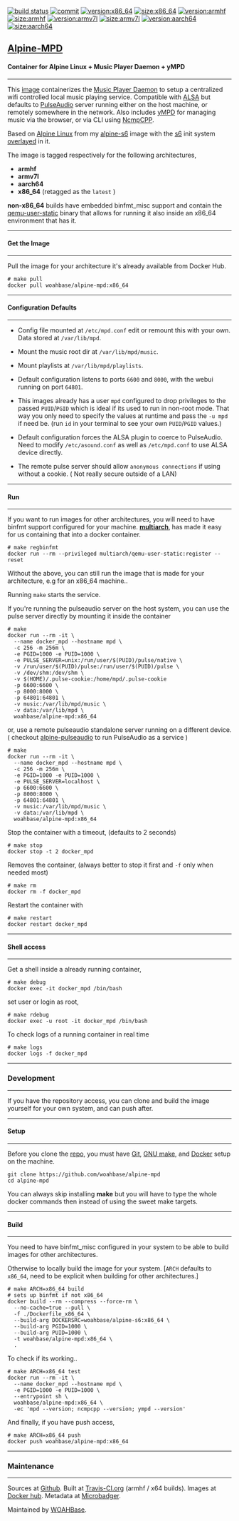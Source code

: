 [![build status][251]][232] [![commit][255]][231] [![version:x86_64][256]][235] [![size:x86_64][257]][235] [![version:armhf][258]][236] [![size:armhf][259]][236] [![version:armv7l][260]][237] [![size:armv7l][261]][237] [![version:aarch64][262]][238] [![size:aarch64][263]][238]

## [Alpine-MPD][234]
#### Container for Alpine Linux + Music Player Daemon + yMPD
---

This [image][233] containerizes the [Music Player Daemon][135] to
setup a centralized wifi controlled local music playing service.
Compatible with [ALSA][136] but defaults to [PulseAudio][137]
server running either on the host machine, or remotely somewhere
in the network. Also includes [yMPD][138] for managing music via
the browser, or via CLI using [NcmpCPP][139].

Based on [Alpine Linux][131] from my [alpine-s6][132] image with
the [s6][133] init system [overlayed][134] in it.

The image is tagged respectively for the following architectures,
* **armhf**
* **armv7l**
* **aarch64**
* **x86_64** (retagged as the `latest` )

**non-x86_64** builds have embedded binfmt_misc support and contain the
[qemu-user-static][105] binary that allows for running it also inside
an x86_64 environment that has it.

---
#### Get the Image
---

Pull the image for your architecture it's already available from
Docker Hub.

```
# make pull
docker pull woahbase/alpine-mpd:x86_64
```

---
#### Configuration Defaults
---

* Config file mounted at `/etc/mpd.conf` edit or remount this
  with your own. Data stored at `/var/lib/mpd`.

* Mount the music root dir at `/var/lib/mpd/music`.

* Mount playlists at `/var/lib/mpd/playlists`.

* Default configuration listens to ports `6600` and `8000`, with
  the webui running on port `64801`.

* This images already has a user `mpd` configured to drop
  privileges to the passed `PUID`/`PGID` which is ideal if its
  used to run in non-root mode. That way you only need to specify
  the values at runtime and pass the `-u mpd` if need be. (run
  `id` in your terminal to see your own `PUID`/`PGID` values.)

* Default configuration forces the ALSA plugin to coerce to
  PulseAudio. Need to modify `/etc/asound.conf` as well as
  `/etc/mpd.conf` to use ALSA device directly.

* The remote pulse server should allow `anonymous connections` if
  using without a cookie. ( Not really secure outside of a LAN)

---
#### Run
---

If you want to run images for other architectures, you will need
to have binfmt support configured for your machine. [**multiarch**][104],
has made it easy for us containing that into a docker container.

```
# make regbinfmt
docker run --rm --privileged multiarch/qemu-user-static:register --reset
```

Without the above, you can still run the image that is made for your
architecture, e.g for an x86_64 machine..

Running `make` starts the service.

If you're running the pulseaudio server on the host system, you
can use the pulse server directly by mounting it inside the
container

```
# make
docker run --rm -it \
  --name docker_mpd --hostname mpd \
  -c 256 -m 256m \
  -e PGID=1000 -e PUID=1000 \
  -e PULSE_SERVER=unix:/run/user/$(PUID)/pulse/native \
  -v /run/user/$(PUID)/pulse:/run/user/$(PUID)/pulse \
  -v /dev/shm:/dev/shm \
  -v $(HOME)/.pulse-cookie:/home/mpd/.pulse-cookie
  -p 6600:6600 \
  -p 8000:8000 \
  -p 64801:64801 \
  -v music:/var/lib/mpd/music \
  -v data:/var/lib/mpd \
  woahbase/alpine-mpd:x86_64
```

or, use a remote pulseaudio standalone server running on
a different device. ( checkout [alpine-pulseaudio][140] to run
PulseAudio as a service )

```
# make
docker run --rm -it \
  --name docker_mpd --hostname mpd \
  -c 256 -m 256m \
  -e PGID=1000 -e PUID=1000 \
  -e PULSE_SERVER=localhost \
  -p 6600:6600 \
  -p 8000:8000 \
  -p 64801:64801 \
  -v music:/var/lib/mpd/music \
  -v data:/var/lib/mpd \
  woahbase/alpine-mpd:x86_64
```

Stop the container with a timeout, (defaults to 2 seconds)

```
# make stop
docker stop -t 2 docker_mpd
```

Removes the container, (always better to stop it first and `-f`
only when needed most)

```
# make rm
docker rm -f docker_mpd
```

Restart the container with

```
# make restart
docker restart docker_mpd
```

---
#### Shell access
---

Get a shell inside a already running container,

```
# make debug
docker exec -it docker_mpd /bin/bash
```

set user or login as root,

```
# make rdebug
docker exec -u root -it docker_mpd /bin/bash
```

To check logs of a running container in real time

```
# make logs
docker logs -f docker_mpd
```

---
### Development
---

If you have the repository access, you can clone and
build the image yourself for your own system, and can push after.

---
#### Setup
---

Before you clone the [repo][231], you must have [Git][101], [GNU make][102],
and [Docker][103] setup on the machine.

```
git clone https://github.com/woahbase/alpine-mpd
cd alpine-mpd
```
You can always skip installing **make** but you will have to
type the whole docker commands then instead of using the sweet
make targets.

---
#### Build
---

You need to have binfmt_misc configured in your system to be able
to build images for other architectures.

Otherwise to locally build the image for your system.
[`ARCH` defaults to `x86_64`, need to be explicit when building
for other architectures.]

```
# make ARCH=x86_64 build
# sets up binfmt if not x86_64
docker build --rm --compress --force-rm \
  --no-cache=true --pull \
  -f ./Dockerfile_x86_64 \
  --build-arg DOCKERSRC=woahbase/alpine-s6:x86_64 \
  --build-arg PGID=1000 \
  --build-arg PUID=1000 \
  -t woahbase/alpine-mpd:x86_64 \
  .
```

To check if its working..

```
# make ARCH=x86_64 test
docker run --rm -it \
  --name docker_mpd --hostname mpd \
  -e PGID=1000 -e PUID=1000 \
  --entrypoint sh \
  woahbase/alpine-mpd:x86_64 \
  -ec 'mpd --version; ncmpcpp --version; ympd --version'
```

And finally, if you have push access,

```
# make ARCH=x86_64 push
docker push woahbase/alpine-mpd:x86_64
```

---
### Maintenance
---

Sources at [Github][106]. Built at [Travis-CI.org][107] (armhf / x64 builds). Images at [Docker hub][108]. Metadata at [Microbadger][109].

Maintained by [WOAHBase][204].

[101]: https://git-scm.com
[102]: https://www.gnu.org/software/make/
[103]: https://www.docker.com
[104]: https://hub.docker.com/r/multiarch/qemu-user-static/
[105]: https://github.com/multiarch/qemu-user-static/releases/
[106]: https://github.com/
[107]: https://travis-ci.org/
[108]: https://hub.docker.com/
[109]: https://microbadger.com/

[131]: https://alpinelinux.org/
[132]: https://hub.docker.com/r/woahbase/alpine-s6
[133]: https://skarnet.org/software/s6/
[134]: https://github.com/just-containers/s6-overlay
[135]: https://www.musicpd.org/
[136]: https://www.alsa-project.org/
[137]: https://www.freedesktop.org/wiki/Software/PulseAudio/
[138]: https://github.com/notandy/ympd
[139]: https://github.com/arybczak/ncmpcpp
[140]: https://hub.docker.com/r/woahbase/alpine-pulseaudio

[201]: https://github.com/woahbase
[202]: https://travis-ci.org/woahbase/
[203]: https://hub.docker.com/u/woahbase
[204]: https://woahbase.online/

[231]: https://github.com/woahbase/alpine-mpd
[232]: https://travis-ci.org/woahbase/alpine-mpd
[233]: https://hub.docker.com/r/woahbase/alpine-mpd
[234]: https://woahbase.online/#/images/alpine-mpd
[235]: https://microbadger.com/images/woahbase/alpine-mpd:x86_64
[236]: https://microbadger.com/images/woahbase/alpine-mpd:armhf
[237]: https://microbadger.com/images/woahbase/alpine-mpd:armv7l
[238]: https://microbadger.com/images/woahbase/alpine-mpd:aarch64

[251]: https://travis-ci.org/woahbase/alpine-mpd.svg?branch=master

[255]: https://images.microbadger.com/badges/commit/woahbase/alpine-mpd.svg

[256]: https://images.microbadger.com/badges/version/woahbase/alpine-mpd:x86_64.svg
[257]: https://images.microbadger.com/badges/image/woahbase/alpine-mpd:x86_64.svg

[258]: https://images.microbadger.com/badges/version/woahbase/alpine-mpd:armhf.svg
[259]: https://images.microbadger.com/badges/image/woahbase/alpine-mpd:armhf.svg

[260]: https://images.microbadger.com/badges/version/woahbase/alpine-mpd:armv7l.svg
[261]: https://images.microbadger.com/badges/image/woahbase/alpine-mpd:armv7l.svg

[262]: https://images.microbadger.com/badges/version/woahbase/alpine-mpd:aarch64.svg
[263]: https://images.microbadger.com/badges/image/woahbase/alpine-mpd:aarch64.svg
